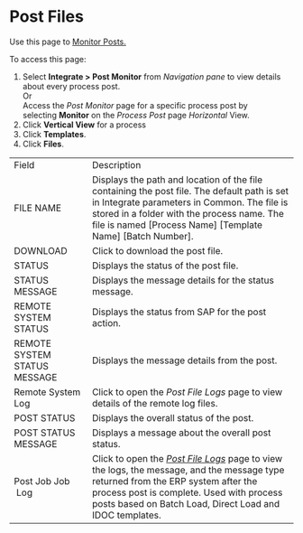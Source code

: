 # Post Files

<div class="use">

Use this page to [Monitor Posts.](../Use_Cases/Monitor_Posts.htm)

</div>

To access this page:

1.  Select <span style="font-weight: bold;">Integrate \> </span>**Post
    Monitor** from *Navigation pane* to view details about every process
    post.  
    Or  
    Access the *Post Monitor* page for a specific process post by
    selecting **Monitor** on the *Process Post* page *Horizontal* View.
2.  Click **Vertical View** for a process
3.  Click
<span style="font-weight: bold;">Templates</span>.
4.  Click **Files**.

|                              |                                                                                                                                                                                                                                                                 |
| ---------------------------- | --------------------------------------------------------------------------------------------------------------------------------------------------------------------------------------------------------------------------------------------------------------- |
| Field                        | Description                                                                                                                                                                                                                                                     |
| FILE NAME                    | Displays the path and location of the file containing the post file. The default path is set in Integrate parameters in Common. The file is stored in a folder with the process name. The file is named \[Process Name\] \[Template Name\] \[Batch Number\].    |
| DOWNLOAD                     | Click to download the post file.                                                                                                                                                                                                                                |
| STATUS                       | Displays the status of the post file.                                                                                                                                                                                                                           |
| STATUS MESSAGE               | Displays the message details for the status message.                                                                                                                                                                                                            |
| REMOTE SYSTEM STATUS         | Displays the status from SAP for the post action.                                                                                                                                                                                                               |
| REMOTE SYSTEM STATUS MESSAGE | Displays the message details from the post.                                                                                                                                                                                                                     |
| Remote System Log            | Click to open the *Post File Logs* page to view details of the remote log files.                                                                                                                                                                                |
| POST STATUS                  | Displays the overall status of the post.                                                                                                                                                                                                                        |
| POST STATUS MESSAGE          | Displays a message about the overall post status.                                                                                                                                                                                                               |
| Post Job Job  Log            | Click to open the *[Post File Logs](Post_File_Logs.htm)* page to view the logs, the message, and the message type returned from the ERP system after the process post is complete. Used with process posts based on Batch Load, Direct Load and IDOC templates. |
